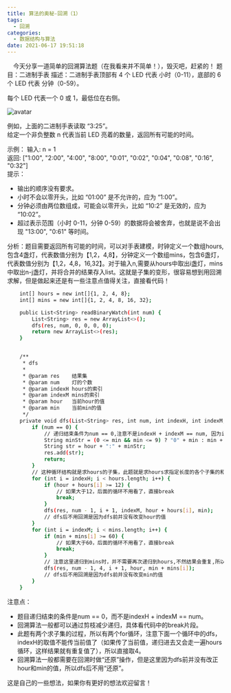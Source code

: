 ```yaml
---
title: 算法的奥秘-回溯（1）
tags:
  - 回溯
categories:
  - 数据结构与算法
date: 2021-06-17 19:51:18
---
```


&ensp;&ensp;今天分享一道简单的回溯算法题（在我看来并不简单！），毁灭吧，赶紧的！
题目：二进制手表
描述：二进制手表顶部有 4 个 LED 代表 小时（0-11），底部的 6 个 LED 代表 分钟（0-59）。

每个 LED 代表一个 0 或 1，最低位在右侧。

<!-- more -->

![avatar](/images/backtracing/二进制手表.webp)

例如，上面的二进制手表读取 “3:25”。<br>
给定一个非负整数 n 代表当前 LED 亮着的数量，返回所有可能的时间。

示例：
输入: n = 1<br>
返回: ["1:00", "2:00", "4:00", "8:00", "0:01", "0:02", "0:04", "0:08", "0:16", "0:32"]<br>
提示：
* 输出的顺序没有要求。
* 小时不会以零开头，比如 “01:00” 是不允许的，应为 “1:00”。
* 分钟必须由两位数组成，可能会以零开头，比如 “10:2” 是无效的，应为 “10:02”。
* 超过表示范围（小时 0-11，分钟 0-59）的数据将会被舍弃，也就是说不会出现 "13:00", "0:61" 等时间。

分析：题目需要返回所有可能的时间，可以对手表建模，时钟定义一个数组hours,包含4盏灯，代表数值分别为【1,2，4,8】，分钟定义一个数组mins，包含6盏灯，代表数值分别为【1,2，4,8，16,32】。对于输入n,需要从hours中取出i盏灯，mins中取出n-j盏灯，并将合并的结果存入list。这就是子集的变形，很容易想到用回溯求解，但是做起来还是有一些注意点值得关注，直接看代码！

```bash
    int[] hours = new int[]{1, 2, 4, 8};
    int[] mins = new int[]{1, 2, 4, 8, 16, 32};

    public List<String> readBinaryWatch(int num) {
        List<String> res = new ArrayList<>();
        dfs(res, num, 0, 0, 0, 0);
        return new ArrayList<>(res);
    }


    /**
     * dfs
     *
     * @param res    结果集
     * @param num    灯的个数
     * @param indexH hours的索引
     * @param indexM mins的索引
     * @param hour   当前hour的值
     * @param min    当前min的值
     */
    private void dfs(List<String> res, int num, int indexH, int indexM, int hour, int min) {
        if (num == 0) {
            // 递归结束条件为num == 0,注意不是indexH + indexM == num, 因为indexH表示的是hours的索引。
            String minStr = (0 <= min && min <= 9) ? "0" + min : min + "";
            String str = hour + ":" + minStr;
            res.add(str);
            return;
        }
        // 这种循环结构就是求hours的子集，此题就是求hours求指定长度的各个子集的和
        for (int i = indexH; i < hours.length; i++) {
            if (hour + hours[i] >= 12) {
                // 如果大于12，后面的循环不用看了，直接break
                break;
            }
            dfs(res, num - 1, i + 1, indexM, hour + hours[i], min);
            // dfs后不用回溯是因为dfs前并没有改变hour的值
        }
        for (int i = indexM; i < mins.length; i++) {
            if (min + mins[i] >= 60) {
                // 如果大于60，后面的循环不用看了，直接break
                break;
            }
            // 注意这里递归到mins时，并不需要再次递归到hours,不然结果会重复,所以indexH填4
            dfs(res, num - 1, 4, i + 1, hour, min + mins[i]);
            // dfs后不用回溯是因为dfs前并没有改变min的值
        }
    }
```

注意点：
* 题目递归结束的条件是num == 0，而不是indexH + indexM == num。
* 回溯算法一般都可以通过剪枝减少递归，具体看代码中的break片段。
* 此题有两个求子集的过程，所以有两个for循环，注意下面一个循环中的dfs，indexH的取值不能传当前值了（如果传了当前值，递归进去又会走一遍hours循环，这样结果就有重复值了），所以直接取4。
* 回溯算法一般都需要在回溯时做“还原”操作，但是这里因为dfs前并没有改正hour和min的值，所以dfs后不用“还原”。


这是自己的一些想法，如果你有更好的想法欢迎留言！

